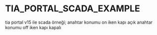 # TIA_PORTAL_SCADA_EXAMPLE
tia portal v15 ile scada örneği; anahtar konumu on iken kapı açık anahtar konumu off iken kapı kapalı
